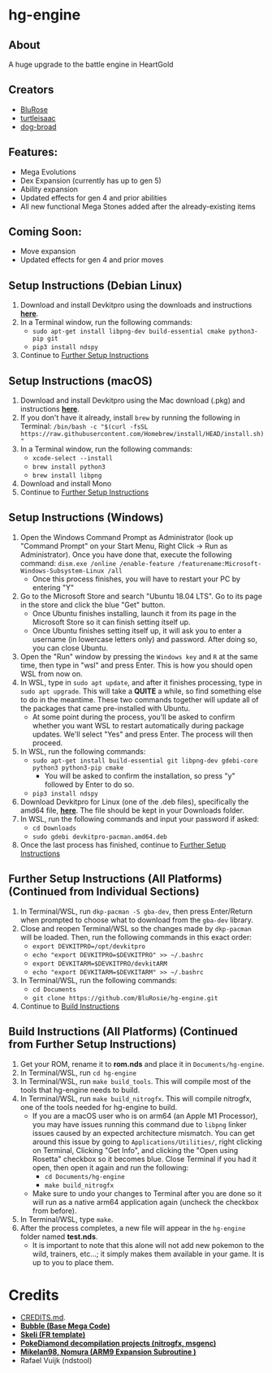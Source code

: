 # hg-engine
## About
 A huge upgrade to the battle engine in HeartGold

## Creators
* [BluRose](https://github.com/BluRosie)
* [turtleisaac](https://github.com/turtleisaac)
* [dog-broad](https://github.com/dog-broad)

## Features:
* Mega Evolutions
* Dex Expansion (currently has up to gen 5)
* Ability expansion
* Updated effects for gen 4 and prior abilities
* All new functional Mega Stones added after the already-existing items

## Coming Soon:
* Move expansion
* Updated effects for gen 4 and prior moves


## Setup Instructions (Debian Linux)
1. Download and install Devkitpro using the downloads and instructions [**here**][DEVKITPRO].
2. In a Terminal window, run the following commands:
   * ```sudo apt-get install libpng-dev build-essential cmake python3-pip git```
   * ```pip3 install ndspy```
3. Continue to [Further Setup Instructions](#further-setup-instructions-all-platforms-continued-from-individual-sections)

## Setup Instructions (macOS)
1. Download and install Devkitpro using the Mac download (.pkg) and instructions [**here**][DEVKITPRO].
2. If you don't have it already, install `brew` by running the following in Terminal: ```/bin/bash -c "$(curl -fsSL https://raw.githubusercontent.com/Homebrew/install/HEAD/install.sh)"```
3. In a Terminal window, run the following commands:
   * ```xcode-select --install```
   * ```brew install python3```
   * ```brew install libpng```
4. Download and install Mono
5. Continue to [Further Setup Instructions](#further-setup-instructions-all-platforms-continued-from-individual-sections)


## Setup Instructions (Windows)
1. Open the Windows Command Prompt as Administrator (look up "Command Prompt" on your Start Menu, Right Click -> Run as Administrator). Once you have done that, execute the following command: ```dism.exe /online /enable-feature /featurename:Microsoft-Windows-Subsystem-Linux /all```
    * Once this process finishes, you will have to restart your PC by entering "Y"
2. Go to the Microsoft Store and search "Ubuntu 18.04 LTS". Go to its page in the store and click the blue "Get" button.
   * Once Ubuntu finishes installing, launch it from its page in the Microsoft Store so it can finish setting itself up.
   * Once Ubuntu finishes setting itself up, it will ask you to enter a username (in lowercase letters only) and password. After doing so, you can close Ubuntu.
3. Open the "Run" window by pressing the `Windows key` and `R` at the same time, then type in "wsl" and press Enter. This is how you should open WSL from now on.
4. In WSL, type in ```sudo apt update```, and after it finishes processing, type in ```sudo apt upgrade```. This will take a **QUITE** a while, so find something else to do in the meantime. These two commands together will update all of the packages that came pre-installed with Ubuntu.
   * At some point during the process, you'll be asked to confirm whether you want WSL to restart automatically during package updates. We'll select "Yes" and press Enter. The process will then proceed.
5. In WSL, run the following commands:
   * ```sudo apt-get install build-essential git libpng-dev gdebi-core python3 python3-pip cmake```
      * You will be asked to confirm the installation, so press "y" followed by Enter to do so.
   * ```pip3 install ndspy```
6. Download Devkitpro for Linux (one of the .deb files), specifically the amd64 file, [**here**][DEVKITPRO]. The file should be kept in your Downloads folder.
7. In WSL, run the following commands and input your password if asked:
    * ```cd Downloads```
    * ```sudo gdebi devkitpro-pacman.amd64.deb```
8. Once the last process has finished, continue to [Further Setup Instructions](#further-setup-instructions-all-platforms-continued-from-individual-sections)


## Further Setup Instructions (All Platforms) (Continued from Individual Sections)
1. In Terminal/WSL, run ```dkp-pacman -S gba-dev```, then press Enter/Return when prompted to choose what to download from the `gba-dev` library.
2. Close and reopen Terminal/WSL so the changes made by `dkp-pacman` will be loaded. Then, run the following commands in this exact order:
    * ```export DEVKITPRO=/opt/devkitpro```
    * ```echo "export DEVKITPRO=$DEVKITPRO" >> ~/.bashrc```
    * ```export DEVKITARM=$DEVKITPRO/devkitARM```
    * ```echo "export DEVKITARM=$DEVKITARM" >> ~/.bashrc```
3. In Terminal/WSL, run the following commands:
   * ```cd Documents```
   * ```git clone https://github.com/BluRosie/hg-engine.git```
4. Continue to [Build Instructions](#build-instructions-all-platforms-continued-from-further-setup-instructions)

## Build Instructions (All Platforms) (Continued from Further Setup Instructions)

1. Get your ROM, rename it to **rom.nds** and place it in `Documents/hg-engine`.
2. In Terminal/WSL, run ```cd hg-engine```
3. In Terminal/WSL, run ```make build_tools```. This will compile most of the tools that hg-engine needs to build.
4. In Terminal/WSL, run ```make build_nitrogfx```. This will compile nitrogfx, one of the tools needed for hg-engine to build.
   * If you are a macOS user who is on arm64 (an Apple M1 Processor), you may have issues running this command due to `libpng` linker issues caused by an expected architecture mismatch. You can get around this issue by going to `Applications/Utilities/`, right clicking on Terminal, Clicking "Get Info", and clicking the "Open using Rosetta" checkbox so it becomes blue. Close Terminal if you had it open, then open it again and run the following:
     * ```cd Documents/hg-engine```
     * ```make build_nitrogfx```
   * Make sure to undo your changes to Terminal after you are done so it will run as a native arm64 application again (uncheck the checkbox from before).
5. In Terminal/WSL, type `make`.
6. After the process completes, a new file will appear in the `hg-engine` folder named **test.nds**.
   * It is important to note that this alone will not add new pokemon to the wild, trainers, etc...; it simply makes them available in your game. It is up to you to place them.

# Credits
* [CREDITS.md](CREDITS.md).
* [**Bubble (Base Mega Code)**][TEMPLATE]
* [**Skeli (FR template)**][CFRU]
* [**PokeDiamond decompilation projects (nitrogfx, msgenc)**][diamond]
* [**Mikelan98, Nomura (ARM9 Expansion Subroutine )**][ARM9]
* Rafael Vuijk (ndstool)

[MONEXPAND]: https://github.com/BluRosie/hgss-monexpansion
[CFRU]: https://github.com/Skeli789/Complete-Fire-Red-Upgrade
[G5T]: https://github.com/CodenamePU/Gen5Tools
[ARM9]: https://pokehacking.com/tutorials/ramexpansion/
[diamond]:https://github.com/pret/pokediamond
[TEMPLATE]: https://github.com/Bubble791/Pokemon-Heart-Gold-Engine
[LUNOS]: https://www.pokecommunity.com/showthread.php?t=432351
[DEVKITPRO]: https://github.com/devkitPro/pacman/releases
